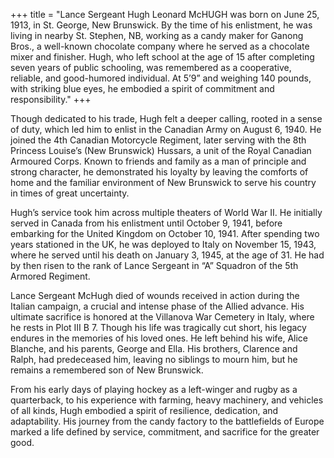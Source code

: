 +++
title = "Lance Sergeant Hugh Leonard McHUGH was born on June 25, 1913, in St. George, New Brunswick. By the time of his enlistment, he was living in nearby St. Stephen, NB, working as a candy maker for Ganong Bros., a well-known chocolate company where he served as a chocolate mixer and finisher. Hugh, who left school at the age of 15 after completing seven years of public schooling, was remembered as a cooperative, reliable, and good-humored individual. At 5’9” and weighing 140 pounds, with striking blue eyes, he embodied a spirit of commitment and responsibility."
+++


Though dedicated to his trade, Hugh felt a deeper calling, rooted in a sense of duty, which led him to enlist in the Canadian Army on August 6, 1940. 
He joined the 4th Canadian Motorcycle Regiment, later serving with the 8th Princess Louise’s (New Brunswick) Hussars, a unit of the Royal Canadian Armoured Corps. Known to friends and family as a man of principle and strong character, he demonstrated his loyalty by leaving the comforts of home and the familiar environment of New Brunswick to serve his country in times of great uncertainty.

Hugh’s service took him across multiple theaters of World War II. He initially served in Canada from his enlistment until October 9, 1941, before embarking for the United Kingdom on October 10, 1941. After spending two years stationed in the UK, he was deployed to Italy on November 15, 1943, where he served until his death on January 3, 1945, at the age of 31. He had by then risen to the rank of Lance Sergeant in “A” Squadron of the 5th Armored Regiment.

Lance Sergeant McHugh died of wounds received in action during the Italian campaign, a crucial and intense phase of the Allied advance. 
His ultimate sacrifice is honored at the Villanova War Cemetery in Italy, where he rests in Plot III B 7. 
Though his life was tragically cut short, his legacy endures in the memories of his loved ones. He left behind his wife, Alice Blanche, and his parents, George and Ella. His brothers, Clarence and Ralph, had predeceased him, leaving no siblings to mourn him, but he remains a remembered son of New Brunswick.

From his early days of playing hockey as a left-winger and rugby as a quarterback, to his experience with farming, heavy machinery, and vehicles of all kinds, Hugh embodied a spirit of resilience, dedication, and adaptability. His journey from the candy factory to the battlefields of Europe marked a life defined by service, commitment, and sacrifice for the greater good.
